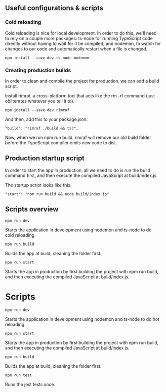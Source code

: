 ## Useful configurations & scripts
### Cold reloading
Cold reloading is nice for local development. In order to do this, we'll need to rely on a couple more packages: ts-node for running TypeScript code directly without having to wait for it be compiled, and nodemon, to watch for changes to our code and automatically restart when a file is changed.
```
npm install --save-dev ts-node nodemon
```

### Creating production builds

In order to clean and compile the project for production, we can add a build script.

Install rimraf, a cross-platform tool that acts like the rm -rf command (just obliterates whatever you tell it to).
```
npm install --save-dev rimraf
```
And then, add this to your package.json.
```
"build": "rimraf ./build && tsc",
```
Now, when we run npm run build, rimraf will remove our old build folder before the TypeScript compiler emits new code to dist.

## Production startup script
In order to start the app in production, all we need to do is run the build command first, and then execute the compiled JavaScript at build/index.js.

The startup script looks like this.
```
"start": "npm run build && node build/index.js"
```

## Scripts overview
```
npm run dev
```
Starts the application in development using nodemon and ts-node to do cold reloading.
```
npm run build
```
Builds the app at build, cleaning the folder first.
```
npm run start
```
Starts the app in production by first building the project with npm run build, and then executing the compiled JavaScript at build/index.js.

# Scripts
```
npm run dev
```
Starts the application in development using nodemon and ts-node to do hot reloading.
```
npm run start
```
Starts the app in production by first building the project with npm run build, and then executing the compiled JavaScript at build/index.js.
```
npm run build
```
Builds the app at build, cleaning the folder first.
```
npm run test
```
Runs the jest tests once.